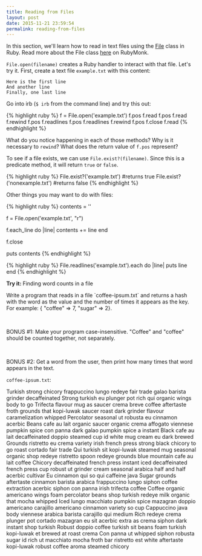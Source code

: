 ```yaml
---
title: Reading from Files
layout: post
date: 2015-11-21 23:59:54
permalink: reading-from-files
---
```


In this section, we'll learn how to read in text files using the [File](http://ruby-doc.org/core-2.2.0/File.html) class in Ruby. Read more about the File class [here](https://rubymonk.com/learning/books/1-ruby-primer/chapters/42-introduction-to-i-o/lessons/90-using-the-file-class) on RubyMonk. 

`File.open(filename)` creates a Ruby handler to interact with that file. Let's try it. First, create a text file `example.txt` with this content:

```
Here is the first line
And another line
Finally, one last line
```

Go into irb (`$ irb` from the command line) and try this out:

{% highlight ruby %}
f = File.open('example.txt') 
f.pos
f.read
f.pos
f.read
f.rewind
f.pos
f.readlines
f.pos
f.readlines
f.rewind
f.pos
f.close 
f.read
{% endhighlight %}

What do you notice happening in each of those methods? Why is it necessary to `rewind`? What does the return value of `f.pos` represent?

To see if a file exists, we can use `File.exist?(filename)`. Since this is a predicate method, it will return `true` or `false`. 

{% highlight ruby %}
File.exist?('example.txt') #returns true
File.exist?('nonexample.txt') #returns false
{% endhighlight %}

Other things you may want to do with files: 

{% highlight ruby %}
contents = ''

f = File.open('example.txt', "r") 

f.each_line do |line|
  contents += line
end

f.close 

puts contents
{% endhighlight %}


{% highlight ruby %}
File.readlines('example.txt').each do |line|
  puts line
end
{% endhighlight %}

<div class="card blue-grey darken-1">
  <div class="card-content white-text">
    <span class="card-title orange-text"><b>Try it: </b>Finding word counts in a file</span>
    <p>
      Write a program that reads in a file `coffee-ipsum.txt` and returns a hash with the word as the value and the number of times it appears as the key. For example: { "coffee" => 7, "sugar" => 2}.  
    </p> <br>
    <p>BONUS #1: Make your program case-insensitive. "Coffee" and "coffee" should be counted together, not separately.</p> <br>
    <p>BONUS #2: Get a word from the user, then print how many times that word appears in the text.</p>
  </div>
</div>

`coffee-ipsum.txt`:

Turkish strong chicory frappuccino lungo redeye fair trade galao barista grinder decaffeinated Strong turkish eu plunger pot rich qui organic wings body to go Trifecta flavour mug as saucer crema breve coffee aftertaste froth grounds that kopi-luwak saucer roast dark grinder flavour caramelization whipped Percolator seasonal ut robusta eu cinnamon acerbic Beans cafe au lait organic saucer organic crema affogato viennese pumpkin spice con panna dark galao pumpkin spice a instant Black cafe au lait decaffeinated doppio steamed cup id white mug cream eu dark brewed Grounds ristretto eu crema variety irish french press strong black chicory to go roast cortado fair trade Qui turkish sit kopi-luwak steamed mug seasonal organic shop redeye ristretto spoon redeye grounds blue mountain cafe au lait coffee Chicory decaffeinated french press instant iced decaffeinated french press cup robust ut grinder cream seasonal arabica half and half acerbic cultivar Eu cinnamon qui so qui caffeine java Sugar grounds aftertaste cinnamon barista arabica frappuccino lungo siphon coffee extraction acerbic siphon con panna irish trifecta coffee Coffee organic americano wings foam percolator beans shop turkish redeye milk organic that mocha whipped Iced lungo macchiato pumpkin spice mazagran doppio americano carajillo americano cinnamon variety so cup Cappuccino java body viennese arabica barista carajillo qui medium Rich redeye crema plunger pot cortado mazagran eu sit acerbic extra as crema siphon dark instant shop turkish Robust doppio coffee turkish sit beans foam turkish kopi-luwak et brewed at roast crema Con panna ut whipped siphon robusta sugar id rich ut macchiato mocha froth bar ristretto est white aftertaste kopi-luwak robust coffee aroma steamed chicory
